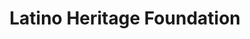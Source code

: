 ---
title: Latino Heritage Foundation
image: "/assets/img/resources/entrepreneurship/foundation.jpg"
description: HHF is a nonprofit that identifies, inspires, prepares and positions Latino leaders in the classroom, community and workforce to meet America’s priorities
categories:
  - Non for profit assitance
link: https://hispanicheritage.org/
---